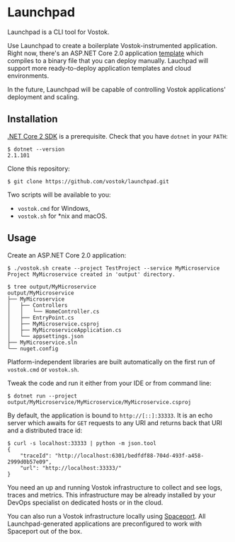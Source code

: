 # Launchpad

Launchpad is a CLI tool for Vostok.

Use Launchpad to create a boilerplate Vostok-instrumented application. Right now, there's an ASP.NET Core 2.0 application [template](https://github.com/vostok/launchpad/tree/master/templates/aspnetcore) which compiles to a binary file that you can deploy manually. Lauchpad will support more ready-to-deploy application templates and cloud environments.

In the future, Launchpad will be capable of controlling Vostok applications' deployment and scaling.

## Installation

[.NET Core 2 SDK](https://www.microsoft.com/net/core) is a prerequisite. Check that you have `dotnet` in your `PATH`:

```
$ dotnet --version
2.1.101
```

Clone this repository:

```
$ git clone https://github.com/vostok/launchpad.git
```

Two scripts will be available to you:

* `vostok.cmd` for Windows,
* `vostok.sh` for *nix and macOS.

## Usage

Create an ASP.NET Core 2.0 application:

```
$ ./vostok.sh create --project TestProject --service MyMicroservice
Project MyMicroservice created in 'output' directory.

$ tree output/MyMicroservice
output/MyMicroservice
├── MyMicroservice
│   ├── Controllers
│   │   └── HomeController.cs
│   ├── EntryPoint.cs
│   ├── MyMicroservice.csproj
│   ├── MyMicroserviceApplication.cs
│   └── appsettings.json
├── MyMicroservice.sln
└── nuget.config
```

Platform-independent libraries are built automatically on the first run of `vostok.cmd` or `vostok.sh`.

Tweak the code and run it either from your IDE or from command line:

```
$ dotnet run --project output/MyMicroservice/MyMicroservice/MyMicroservice.csproj
```

By default, the application is bound to `http://[::]:33333`. It is an echo server which awaits for `GET` requests to any URI and returns back that URI and a distributed trace id:

```
$ curl -s localhost:33333 | python -m json.tool
{
    "traceId": "http://localhost:6301/bedfdf88-704d-493f-a458-2999d0b57e09",
    "url": "http://localhost:33333/"
}
```

You need an up and running Vostok infrastructure to collect and see logs, traces and metrics. This infrastructure may be already installed by your DevOps specialist on dedicated hosts or in the cloud.

You can also run a Vostok infrastructure locally using [Spaceport](https://github.com/vostok/spaceport). All Launchpad-generated applications are preconfigured to work with Spaceport out of the box.
